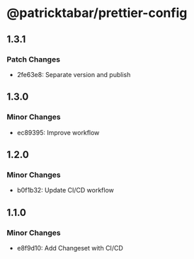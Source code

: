 # @patricktabar/prettier-config

## 1.3.1

### Patch Changes

- 2fe63e8: Separate version and publish

## 1.3.0

### Minor Changes

- ec89395: Improve workflow

## 1.2.0

### Minor Changes

- b0f1b32: Update CI/CD workflow

## 1.1.0

### Minor Changes

- e8f9d10: Add Changeset with CI/CD
